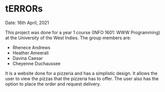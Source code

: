 # tERRORs

Date: 16th April, 2021

This project was done for a year 1 course (INFO 1601: WWW Programming) at the University of the West Indies. 
The group members are: 
- Rhenece Andrews
- Heather Ameerali 
- Davina Caesar 
- Cheyenne Duchaussee

It is a website done for a pizzeria and has a simplistic design. It allows the user to view the pizzas that the pizzeria has to offer.
The user also has the option to place the order and request delivery. 
